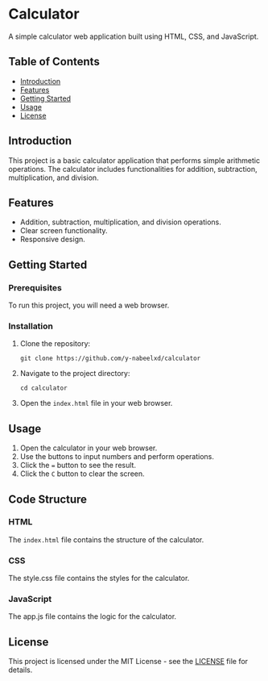 # Calculator

A simple calculator web application built using HTML, CSS, and JavaScript.

## Table of Contents

- [Introduction](#introduction)
- [Features](#features)
- [Getting Started](#getting-started)
- [Usage](#usage)
- [License](#license)

## Introduction

This project is a basic calculator application that performs simple arithmetic operations. The calculator includes functionalities for addition, subtraction, multiplication, and division.

## Features

- Addition, subtraction, multiplication, and division operations.
- Clear screen functionality.
- Responsive design.

## Getting Started

### Prerequisites

To run this project, you will need a web browser.

### Installation

1. Clone the repository:

    ```
    git clone https://github.com/y-nabeelxd/calculator
    ```

2. Navigate to the project directory:

    ```
    cd calculator
    ```

3. Open the `index.html` file in your web browser.

## Usage

1. Open the calculator in your web browser.
2. Use the buttons to input numbers and perform operations.
3. Click the `=` button to see the result.
4. Click the `C` button to clear the screen.

## Code Structure

### HTML

The `index.html` file contains the structure of the calculator.

### CSS
The style.css file contains the styles for the calculator.

### JavaScript
The app.js file contains the logic for the calculator.

## License

This project is licensed under the MIT License - see the [LICENSE](LICENSE) file for details.
